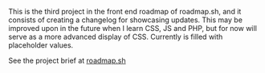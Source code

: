 This is the third project in the front end roadmap of roadmap.sh, and it consists of creating a changelog for showcasing updates. This may be improved upon in the future when I learn CSS, JS and PHP, but for now will serve as a more advanced display of CSS. Currently is filled with placeholder values.

See the project brief at [roadmap.sh](https://roadmap.sh/projects/changelog-component)